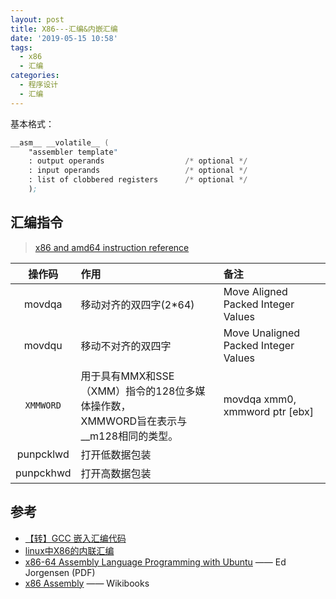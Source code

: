 ```yaml
---
layout: post
title: X86---汇编&内嵌汇编
date: '2019-05-15 10:58'
tags:
  - x86
  - 汇编
categories:
  - 程序设计
  - 汇编
---
```

基本格式：

``` asm
__asm__ __volatile__ (
    "assembler template"   
    : output operands                  /* optional */  
    : input operands                   /* optional */  
    : list of clobbered registers      /* optional */  
    );  
```
<!--more-->


## 汇编指令

> [x86 and amd64 instruction reference](https://www.felixcloutier.com/x86/index.html)

| 操作码  | 作用  | 备注  |
|:------:|:-----|:------|
| movdqa  | 移动对齐的双四字(2*64) | Move Aligned Packed Integer Values  |
| movdqu  | 移动不对齐的双四字  | Move Unaligned Packed Integer Values  |
| `XMMWORD`  | 用于具有MMX和SSE（XMM）指令的128位多媒体操作数，<br/> XMMWORD旨在表示与__m128相同的类型。| movdqa   xmm0, xmmword ptr [ebx]  |
| punpcklwd  | 打开低数据包装  |   |
| punpckhwd  | 打开高数据包装  |   |



## 参考

* [【转】GCC 嵌入汇编代码](https://www.cnblogs.com/whutzhou/articles/2638498.html)
* [linux中X86的内联汇编](http://blog.chinaunix.net/uid-21602837-id-1823631.html)
* [x86-64 Assembly Language Programming with Ubuntu](http://www.egr.unlv.edu/~ed/assembly64.pdf) —— Ed Jorgensen (PDF)
* [x86 Assembly](https://en.wikibooks.org/wiki/X86_Assembly) —— Wikibooks
